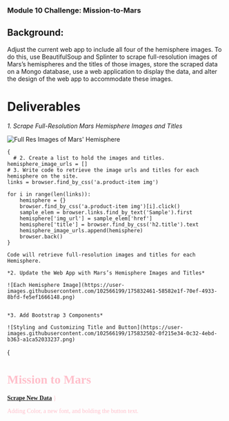 ### Module 10 Challenge: Mission-to-Mars

## Background: 

Adjust the current web app to include all four of the hemisphere images. To do this, use BeautifulSoup and Splinter to scrape full-resolution images of Mars’s hemispheres and the titles of those images, store the scraped data on a Mongo database, use a web application to display the data, and alter the design of the web app to accommodate these images.

# Deliverables

*1. Scrape Full-Resolution Mars Hemisphere Images and Titles*

![Full Res Images of Mars' Hemisphere](https://user-images.githubusercontent.com/102566199/175832244-0c73e864-4080-462e-b8d5-c25a4a02659b.png)

```
{
  # 2. Create a list to hold the images and titles.
hemisphere_image_urls = []
# 3. Write code to retrieve the image urls and titles for each hemisphere on the site.
links = browser.find_by_css('a.product-item img')

for i in range(len(links)):
    hemisphere = {}
    browser.find_by_css('a.product-item img')[i].click()
    sample_elem = browser.links.find_by_text('Sample').first
    hemisphere['img_url'] = sample_elem['href']
    hemisphere['title'] = browser.find_by_css('h2.title').text
    hemisphere_image_urls.append(hemisphere)
    browser.back() 
}

Code will retrieve full-resolution images and titles for each Hemisphere.

*2. Update the Web App with Mars’s Hemisphere Images and Titles*

![Each Hemisphere Image](https://user-images.githubusercontent.com/102566199/175832461-58582e1f-70ef-4933-8bfd-fe5ef1666148.png)


*3. Add Bootstrap 3 Components* 

![Styling and Customizing Title and Button](https://user-images.githubusercontent.com/102566199/175832502-0f215e34-0c32-4ebd-b363-a1ca52033237.png)

```
{
<div class="jumbotron text-center">
        <p><font color = "pink" face="WildWest"</p>
        <h1>Mission to Mars</h1>
        <!-- Add a button to activate scraping script -->
        <p><a class="btn btn-info btn-lg" href="/scrape" role="button"><strong>Scrape New Data</strong></a>
}
        
Adding Color, a new font, and bolding the button text. 



